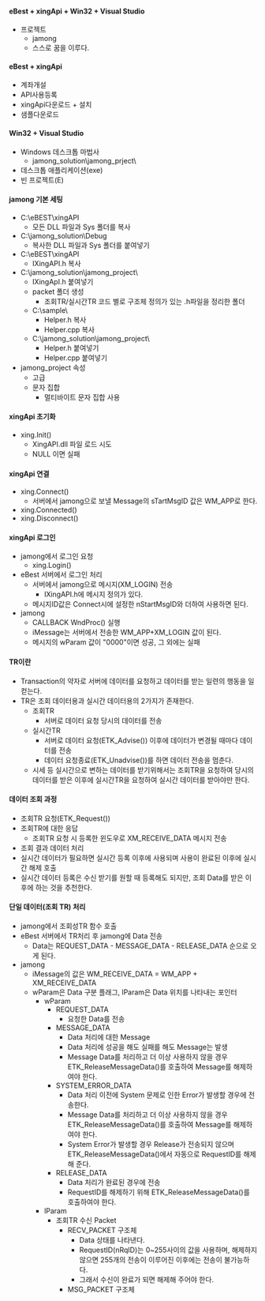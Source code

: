#### eBest + xingApi + Win32 + Visual Studio
- 프로젝트
  - jamong
  - 스스로 꿈을 이루다.

#### eBest + xingApi
- 계좌개설
- API사용등록
- xingApi다운로드 + 설치
- 샘플다운로드

#### Win32 + Visual Studio
- Windows 데스크톱 마법사
  - jamong_solution\jamong_prject\ 
- 데스크톱 애플리케이션(exe)
- 빈 프로젝트(E)

#### jamong 기본 세팅
- C:\eBEST\xingAPI
  - 모든 DLL 파일과 Sys 폴더를 복사
- C:\jamong_solution\Debug
  - 복사한 DLL 파일과 Sys 폴더를 붙여넣기
- C:\eBEST\xingAPI
  - IXingAPI.h 복사
- C:\jamong_solution\jamong_project\
  - IXingApI.h 붙여넣기
  - packet 폴더 생성
    - 조회TR/실시간TR 코드 별로 구조체 정의가 있는 .h파일을 정리한 폴더
  - C:\sample\
    - Helper.h 복사
    - Helper.cpp 복사
  - C:\jamong_solution\jamong_project\
    - Helper.h 붙여넣기
    - Helper.cpp 붙여넣기
- jamong_project 속성
  - 고급
  - 문자 집합
    - 멀티바이트 문자 집합 사용

#### xingApi 초기화
- xing.Init()
  - XingAPI.dll 파일 로드 시도
  - NULL 이면 실패

#### xingApi 연결
- xing.Connect()
  - 서버에서 jamong으로 보낼 Message의 sTartMsgID 값은 WM_APP로 한다.
- xing.Connected()
- xing.Disconnect()

#### xingApi 로그인
- jamong에서 로그인 요청
  - xing.Login()
- eBest 서버에서 로그인 처리
  - 서버에서 jamong으로 메시지(XM_LOGIN) 전송
    - IXingAPI.h에 메시지 정의가 있다.
  - 메시지ID값은 Connect시에 설정한 nStartMsgID와 더하여 사용하면 된다.
- jamong
  - CALLBACK WndProc() 실행
  - iMessage는 서버에서 전송한 WM_APP+XM_LOGIN 값이 된다.
  - 메시지의 wParam 값이 "0000"이면 성공, 그 외에는 실패


#### TR이란
- Transaction의 약자로 서버에 데이터를 요청하고 데이터를 받는 일련의 행동을 일컫는다.
- TR은 조회 데이터용과 실시간 데이터용의 2가지가 존재한다.
  - 조회TR
    - 서버로 데이터 요청 당시의 데이터를 전송
  - 실시간TR
    - 서버로 데이터 요청(ETK_Advise()) 이후에 데이터가 변경될 때마다 데이터를 전송
    - 데이터 요청종료(ETK_Unadvise())를 하면 데이터 전송을 멈춘다.
  - 시세 등 실시간으로 변하는 데이터를 받기위해서는 조회TR을 요청하여 당시의 데이터를 받은 이후에 실시간TR을 요청하여 실시간 데이터를 받아야만 한다.

#### 데이터 조회 과정
- 조회TR 요청(ETK_Request())
- 조회TR에 대한 응답
  - 조회TR 요청 시 등록한 윈도우로 XM_RECEIVE_DATA 메시지 전송
- 조회 결과 데이터 처리
- 실시간 데이터가 필요하면 실시간 등록 이후에 사용되며 사용이 완료된 이후에 실시간 해제 호출
- 실시간 데이터 등록은 수신 받기를 원할 때 등록해도 되지만, 조회 Data를 받은 이후에 하는 것을 추천한다.

#### 단일 데이터(조회 TR) 처리
- jamong에서 조회성TR 함수 호출
- eBest 서버에서 TR처리 후 jamong에 Data 전송
  - Data는 REQUEST_DATA - MESSAGE_DATA - RELEASE_DATA 순으로 오게 된다.
- jamong
  - iMessage의 값은 WM_RECEIVE_DATA = WM_APP + XM_RECEIVE_DATA
  - wParam은 Data 구분 플래그, lParam은 Data 위치를 나타내는 포인터
    - wParam
      - REQUEST_DATA
        - 요청한 Data를 전송
      - MESSAGE_DATA 
        - Data 처리에 대한 Message
        - Data 처리에 성공을 해도 실패를 해도 Message는 발생
        - Message Data를 처리하고 더 이상 사용하지 않을 경우 ETK_ReleaseMessageData()를 호출하여 Message를 해제하여야 한다.
      - SYSTEM_ERROR_DATA
        - Data 처리 이전에 System 문제로 인한 Error가 발생할 경우에 전송한다.
        - Message Data를 처리하고 더 이상 사용하지 않을 경우 ETK_ReleaseMessageData()를 호출하여 Message를 해제하여야 한다.
        - System Error가 발생할 경우 Release가 전송되지 않으며 ETK_ReleaseMessageData()에서 자동으로 RequestID를 해제해 준다.
      - RELEASE_DATA
        - Data 처리가 완료된 경우에 전송
        - RequestID를 해제하기 위해 ETK_ReleaseMessageData()를 호출하여야 한다.
    - lParam
      - 조회TR 수신 Packet
        - RECV_PACKET 구조체
          - Data 상태를 나타낸다.
          - RequestID(nRqID)는 0~255사이의 값을 사용하며, 해제하지 않으면 255개의 전송이 이루어진 이후에는 전송이 불가능하다.
          - 그래서 수신이 완료가 되면 해제해 주어야 한다.
        - MSG_PACKET 구조체








































